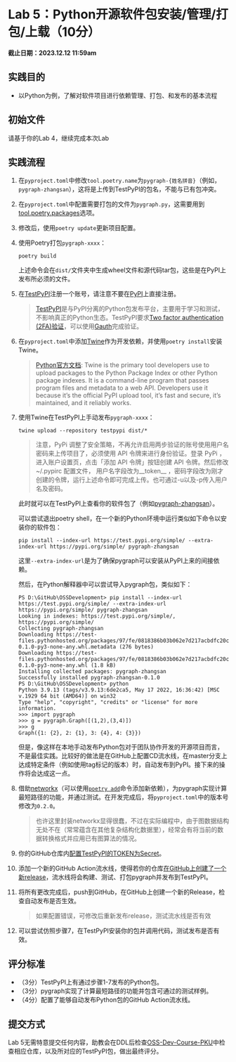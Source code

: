 # Lab 5：Python开源软件包安装/管理/打包/上载（10分）

**截止日期：2023.12.12 11:59am**

## 实践目的

* 以Python为例，了解对软件项目进行依赖管理、打包、和发布的基本流程

## 初始文件

请基于你的Lab 4，继续完成本次Lab

## 实践流程

1. 在`pyproject.toml`中修改`tool.poetry.name`为`pygraph-{姓名拼音}`（例如，`pygraph-zhangsan`），这将是上传到TestPyPI的包名，不能与已有包冲突。

2. 在`pyproject.toml`中配置需要打包的文件为`pygraph.py`，这需要用到[tool.poetry.packages](https://python-poetry.org/docs/pyproject/#packages)选项。

3. 修改后，使用`poetry update`更新项目配置。

4. 使用Poetry打包`pygraph-xxxx`：

    ```shell script
    poetry build
    ```

    上述命令会在`dist/`文件夹中生成wheel文件和源代码tar包，这些是在PyPI上发布所必须的文件。

5. 在[TestPyPI](https://test.pypi.org/)注册一个账号，请注意不要在[PyPI](https://pypi.org)上直接注册。

    > [TestPyPI](https://test.pypi.org)是与PyPI分离的Python包发布平台，主要用于学习和测试，不影响真正的Python生态。TestPyPI要求[Two factor authentication (2FA)验证](https://test.pypi.org/help/#twofa)，可以使用[Gauth](https://chromewebstore.google.com/detail/gauth-authenticator/ilgcnhelpchnceeipipijaljkblbcobl?hl=zh-CN&utm_source=ext_sidebar)完成验证。

6. 在`pyproject.toml`中添加[Twine](https://twine.readthedocs.io/en/stable/)作为开发依赖，并使用`poetry install`安装Twine。

    > [Python官方文档](https://packaging.python.org/en/latest/key_projects/#twine): Twine is the primary tool developers use to upload packages to the Python Package Index or other Python package indexes. It is a command-line program that passes program files and metadata to a web API. Developers use it because it’s the official PyPI upload tool, it’s fast and secure, it’s maintained, and it reliably works.

7. 使用Twine在TestPyPI上手动发布`pygraph-xxxx`：

    ```shell script
    twine upload --repository testpypi dist/*
    ```
    > 注意，PyPi 调整了安全策略，不再允许启用两步验证的账号使用用户名密码来上传项目了，必须使用 API 令牌来进行身份验证。登录 PyPi ，进入账户设置页，点击「添加 API 令牌」按钮创建 API 令牌。然后修改 ~/.pypirc 配置文件， 用户名字段改为__token__ ，密码字段改为刚才创建的令牌，运行上述命令即可完成上传。也可通过-u以及-p传入用户名及密码。
    
    此时就可以在TestPyPI上查看你的软件包了（例如[pygraph-zhangsan](https://test.pypi.org/project/pygraph-zhangsan/0.1.0/)）。

    可以尝试退出poetry shell，在一个新的Python环境中运行类似如下命令以安装你的软件包：

    ```shell script
    pip install --index-url https://test.pypi.org/simple/ --extra-index-url https://pypi.org/simple/ pygraph-zhangsan
    ```

    这里`--extra-index-url`是为了确保pygraph可以安装从PyPI上来的间接依赖。

    然后，在Python解释器中可以尝试导入pygraph包，类似如下：

    ```
    PS D:\GitHub\OSSDevelopment> pip install --index-url https://test.pypi.org/simple/ --extra-index-url https://pypi.org/simple/ pygraph-zhangsan
    Looking in indexes: https://test.pypi.org/simple/, https://pypi.org/simple/
    Collecting pygraph-zhangsan
    Downloading https://test-files.pythonhosted.org/packages/97/fe/0818386b03b062e7d217acbdfc20c5f1bd6cc455c06e07463f5a86da8fc1/pygraph_zhangsan-0.1.0-py3-none-any.whl.metadata (276 bytes)
    Downloading https://test-files.pythonhosted.org/packages/97/fe/0818386b03b062e7d217acbdfc20c5f1bd6cc455c06e07463f5a86da8fc1/pygraph_zhangsan-0.1.0-py3-none-any.whl (1.8 kB)
    Installing collected packages: pygraph-zhangsan
    Successfully installed pygraph-zhangsan-0.1.0
    PS D:\GitHub\OSSDevelopment> python
    Python 3.9.13 (tags/v3.9.13:6de2ca5, May 17 2022, 16:36:42) [MSC v.1929 64 bit (AMD64)] on win32      
    Type "help", "copyright", "credits" or "license" for more information.
    >>> import pygraph
    >>> g = pygraph.Graph([(1,2),(3,4)])
    >>> g
    Graph({1: {2}, 2: {1}, 3: {4}, 4: {3}})
    ```

    但是，像这样在本地手动发布Python包对于团队协作开发的开源项目而言，不是最佳实践。比较好的做法是在GitHub上配置CD流水线，在master分支上达成特定条件（例如使用tag标记的版本）时，自动发布到PyPI。接下来的操作将会达成这一点。

8. 借助[networkx](https://networkx.org/documentation/stable/index.html)（可以使用[`poetry add`](https://python-poetry.org/docs/cli/#add)命令添加新依赖），为pygraph实现计算最短路径的功能，并通过测试。在开发完成后，将`pyproject.toml`中的版本号修改为`0.2.0`。

    > 也许这里封装networkx显得很蠢，不过在实际编程中，由于图数据结构无处不在（常常蕴含在其他复杂结构化数据里），经常会有将当前的数据转换格式并应用已有图算法的情况。

9. 你的GitHub仓库内[配置TestPyPI的TOKEN为Secret](https://help.github.com/en/actions/automating-your-workflow-with-github-actions/creating-and-using-encrypted-secrets)。

10. 添加一个新的GitHub Action流水线，使得若你的仓库[在GitHub上创建了一个新release](https://docs.github.com/en/actions/using-workflows/events-that-trigger-workflows#release)，流水线将会构建、测试、打包pygraph并发布到TestPyPI。

11. 将所有更改完成后，push到GitHub，在GitHub上创建一个新的Release，检查自动发布是否生效。

    > 如果配置错误，可修改后重新发布release，测试流水线是否有效

12. 可以尝试仿照步骤7，在TestPyPI安装你的包并调用代码，测试发布是否有效。

## 评分标准

- （3分）TestPyPI上有通过步骤1-7发布的Python包。
- （3分）pygraph实现了计算最短路径的功能并包含可通过的测试样例。
- （4分）配置了能够自动发布Python包的GitHub Action流水线。

## 提交方式

Lab 5无需特意提交任何内容，助教会在DDL后检查[OSS-Dev-Course-PKU](https://github.com/OSS-Dev-Course-PKU)中检查相应仓库，以及所对应的TestPyPI包，做出最终评分。
